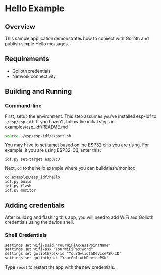 # Hello Example

## Overview

This sample application demonstrates how to connect with Golioth and
publish simple Hello messages.

## Requirements

* Golioth credentials
* Network connectivity

## Building and Running

### Command-line

First, setup the environment. This step assumes you've installed esp-idf
to `~/esp/esp-idf`. If you haven't, follow the initial steps in
examples/esp_idf/README.md

```sh
source ~/esp/esp-idf/export.sh
```
You may have to set target based on the ESP32 chip you are using.
For example, if you are using ESP32-C3, enter this:

```
idf.py set-target esp32c3
```

Next, `cd` to the hello example where you can build/flash/monitor:

```
cd examples/esp_idf/hello
idf.py build
idf.py flash
idf.py monitor
```
## Adding credentials

After building and flashing this app, you will need to add WiFi and Golioth
credentials using the device shell.

### Shell Credentials

```console
settings set wifi/ssid "YourWiFiAccessPointName"
settings set wifi/psk "YourWiFiPassword"
settings set golioth/psk-id "YourGoliothDevicePSK-ID"
settings set golioth/psk "YourGoliothDevicePSK"
```

Type `reset` to restart the app with the new credentials.

